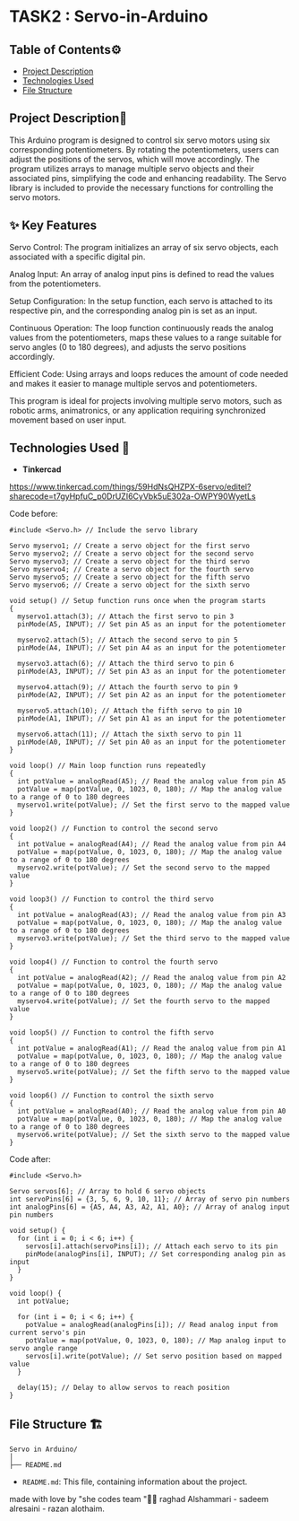 # TASK2 : Servo-in-Arduino

## Table of Contents⚙️
- [Project Description](#project-description)
- [Technologies Used](#technologies-used)
- [File Structure](#file-structure)

## Project Description📝
This Arduino program is designed to control six servo motors using six corresponding potentiometers. By rotating the potentiometers, users can adjust the positions of the servos, which will move accordingly. The program utilizes arrays to manage multiple servo objects and their associated pins, simplifying the code and enhancing readability. The Servo library is included to provide the necessary functions for controlling the servo motors.

## ✨ Key Features
Servo Control: The program initializes an array of six servo objects, each associated with a specific digital pin.

Analog Input: An array of analog input pins is defined to read the values from the potentiometers.

Setup Configuration: In the setup function, each servo is attached to its respective pin, and the corresponding analog pin is set as an input.

Continuous Operation: The loop function continuously reads the analog values from the potentiometers, maps these values to a range suitable for servo angles (0 to 180 degrees), and adjusts the servo positions accordingly.

Efficient Code: Using arrays and loops reduces the amount of code needed and makes it easier to manage multiple servos and potentiometers.

This program is ideal for projects involving multiple servo motors, such as robotic arms, animatronics, or any application requiring synchronized movement based on user input.

## Technologies Used 🔧

- **Tinkercad**

https://www.tinkercad.com/things/59HdNsQHZPX-6servo/editel?sharecode=t7gyHpfuC_p0DrUZI6CyVbk5uE302a-OWPY90WyetLs

Code before:
```
#include <Servo.h> // Include the servo library

Servo myservo1; // Create a servo object for the first servo
Servo myservo2; // Create a servo object for the second servo
Servo myservo3; // Create a servo object for the third servo
Servo myservo4; // Create a servo object for the fourth servo
Servo myservo5; // Create a servo object for the fifth servo
Servo myservo6; // Create a servo object for the sixth servo

void setup() // Setup function runs once when the program starts
{
  myservo1.attach(3); // Attach the first servo to pin 3
  pinMode(A5, INPUT); // Set pin A5 as an input for the potentiometer

  myservo2.attach(5); // Attach the second servo to pin 5
  pinMode(A4, INPUT); // Set pin A4 as an input for the potentiometer

  myservo3.attach(6); // Attach the third servo to pin 6
  pinMode(A3, INPUT); // Set pin A3 as an input for the potentiometer

  myservo4.attach(9); // Attach the fourth servo to pin 9
  pinMode(A2, INPUT); // Set pin A2 as an input for the potentiometer

  myservo5.attach(10); // Attach the fifth servo to pin 10
  pinMode(A1, INPUT); // Set pin A1 as an input for the potentiometer

  myservo6.attach(11); // Attach the sixth servo to pin 11
  pinMode(A0, INPUT); // Set pin A0 as an input for the potentiometer
}

void loop() // Main loop function runs repeatedly
{
  int potValue = analogRead(A5); // Read the analog value from pin A5
  potValue = map(potValue, 0, 1023, 0, 180); // Map the analog value to a range of 0 to 180 degrees
  myservo1.write(potValue); // Set the first servo to the mapped value
} 

void loop2() // Function to control the second servo
{ 
  int potValue = analogRead(A4); // Read the analog value from pin A4
  potValue = map(potValue, 0, 1023, 0, 180); // Map the analog value to a range of 0 to 180 degrees
  myservo2.write(potValue); // Set the second servo to the mapped value
}

void loop3() // Function to control the third servo
{ 
  int potValue = analogRead(A3); // Read the analog value from pin A3
  potValue = map(potValue, 0, 1023, 0, 180); // Map the analog value to a range of 0 to 180 degrees
  myservo3.write(potValue); // Set the third servo to the mapped value
}

void loop4() // Function to control the fourth servo
{ 
  int potValue = analogRead(A2); // Read the analog value from pin A2
  potValue = map(potValue, 0, 1023, 0, 180); // Map the analog value to a range of 0 to 180 degrees
  myservo4.write(potValue); // Set the fourth servo to the mapped value
}

void loop5() // Function to control the fifth servo
{ 
  int potValue = analogRead(A1); // Read the analog value from pin A1
  potValue = map(potValue, 0, 1023, 0, 180); // Map the analog value to a range of 0 to 180 degrees
  myservo5.write(potValue); // Set the fifth servo to the mapped value
}

void loop6() // Function to control the sixth servo
{ 
  int potValue = analogRead(A0); // Read the analog value from pin A0
  potValue = map(potValue, 0, 1023, 0, 180); // Map the analog value to a range of 0 to 180 degrees
  myservo6.write(potValue); // Set the sixth servo to the mapped value
}

```
Code after:
```
#include <Servo.h>

Servo servos[6]; // Array to hold 6 servo objects
int servoPins[6] = {3, 5, 6, 9, 10, 11}; // Array of servo pin numbers
int analogPins[6] = {A5, A4, A3, A2, A1, A0}; // Array of analog input pin numbers

void setup() {
  for (int i = 0; i < 6; i++) {
    servos[i].attach(servoPins[i]); // Attach each servo to its pin
    pinMode(analogPins[i], INPUT); // Set corresponding analog pin as input
  }
}

void loop() {
  int potValue;

  for (int i = 0; i < 6; i++) {
    potValue = analogRead(analogPins[i]); // Read analog input from current servo's pin
    potValue = map(potValue, 0, 1023, 0, 180); // Map analog input to servo angle range
    servos[i].write(potValue); // Set servo position based on mapped value
  }

  delay(15); // Delay to allow servos to reach position
}

```
## File Structure 🏗️

```
Servo in Arduino/
│
├── README.md
```

- `README.md`: This file, containing information about the project.

made with love by "she codes team "🤍😄
raghad Alshammari - sadeem alresaini - razan alothaim.


